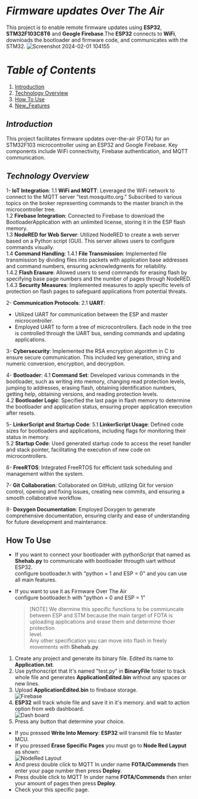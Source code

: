 # _Firmware updates Over The Air_
This project is to enable remote firmware updates using **ESP32**, **STM32F103C8T6** and **Geogle Firebase**.The **ESP32** connects to **WiFi**, downloads the bootloader and firmware code, and communicates with the STM32.
![Screenshot 2024-02-01 104155](https://github.com/ShehabAldeenMo/Fireware-Over-The-Air/assets/114957788/b0d02c6f-00ba-4343-941e-dbdb82eed83a)


# _Table of Contents_
1. [Introduction](#Introduction)
2. [Technology Overview](#Technology-Overview)
3. [How To Use](#How-To-Use)
4. [New_Features](#New-Features)

## _**Introduction**_
This project facilitates firmware updates over-the-air (FOTA) for an STM32F103 microcontroller using an ESP32 and Google Firebase. Key components include WiFi connectivity, Firebase authentication, and MQTT communication.<br /> 

## _Technology Overview_
1- **IoT Integration**:
1.1 **WiFi and MQTT**: Leveraged the WiFi network to connect to the MQTT server "test.mosquitto.org." Subscribed to various topics on the broker representing commands to the master branch in the microcontroller tree.<br /> 
1.2 **Firebase Integration**: Connected to Firebase to download the BootloaderApplication with an unlimited license, storing it in the ESP flash memory.<br /> 
1.3 **NodeRED for Web Server**: Utilized NodeRED to create a web server based on a Python script (GUI). This server allows users to configure commands visually.<br /> 
1.4 **Command Handling**:
1.4.1 **File Transmission**: Implemented file transmission by dividing files into packets with application base addresses and command numbers, ensuring acknowledgments for reliability.<br /> 
1.4.2 **Flash Erasure**: Allowed users to send commands for erasing flash by specifying base page numbers and the number of pages through NodeRED.<br /> 
1.4.3 **Security Measures**: Implemented measures to apply specific levels of protection on flash pages to safeguard applications from potential threats.<br /> 

2- **Communication Protocols**:
2.1 **UART**: 
- Utilized UART for communication between the ESP and master microcontroller.<br /> 
- Employed UART to form a tree of microcontrollers. Each node in the tree is controlled through the UART bus, sending commands and updating applications.<br /> 

3- **Cybersecurity**:
Implemented the RSA encryption algorithm in C to ensure secure communication. This included key generation, string and numeric conversion, encryption, and decryption.<br /> 

4- **Bootloader**:
4.1 **Command Set**: Developed various commands in the bootloader, such as writing into memory, changing read protection levels, jumping to addresses, erasing flash, obtaining identification numbers, getting help, obtaining versions, and reading protection levels.<br /> 
4.2 **Bootloader Logic**: Specified the last page in flash memory to determine the bootloader and application status, ensuring proper application execution after resets.<br /> 

5- **LinkerScript and Startup Code**:
5.1 **LinkerScript Usage**: Defined code sizes for bootloaders and applications, including flags for monitoring their status in memory.<br /> 
5.2 **Startup Code**: Used generated startup code to access the reset handler and stack pointer, facilitating the execution of new code on microcontrollers.<br /> 

6- **FreeRTOS**: Integrated FreeRTOS for efficient task scheduling and management within the system.<br /> 

7- **Git Collaboration**:
Collaborated on GitHub, utilizing Git for version control, opening and fixing issues, creating new commits, and ensuring a smooth collaborative workflow.<br /> 

8- **Doxygen Documentation**:
Employed Doxygen to generate comprehensive documentation, ensuring clarity and ease of understanding for future development and maintenance.<br /> 

## How To Use
+ If you want to connect your bootloader with pythonScript that named as **Shehab.py** to communicate with bootloader througth uart without ESP32.<br />
  configure bootloader.h with "python = 1 and ESP = 0" and you can use all main features.<br />

+ If you want to use it as Firmware Over The Air<br />
  configure bootloader.h with "python = 0 and ESP = 1"<br />
  > [NOTE]
  > We dtermine this specific functions to be commiuncate between ESP and STM because the main target of FOTA is uploading applications and erase them and determine thoer protection     
    level.<br />
  > Any other specification you can move into flash in freely movements with **Shehab.py**.<br />

1. Create any project and generate its binary file. Edited its name to **Application.txt**.<br />
2. Use pythonscript that It's named "test.py" in **BinaryFile** folder to track whole file and generates **ApplicationEdited.bin** without any spaces or new lines.<br />
3. Upload **ApplicationEdited.bin** to firebase storage.<br />
![Firebase](https://github.com/ShehabAldeenMo/Fireware-Over-The-Air/assets/114957788/71ba20b2-ecf9-4a2e-a61c-69737b538e13)
4. **ESP32** will track whole file and save it in it's memory. and wait to action option from web dashboard.<br />
![Dash board](https://github.com/ShehabAldeenMo/Fireware-Over-The-Air/assets/114957788/8e8f0287-d119-4696-b5f4-07b5df8d2bdf)
5. Press any button that determine your choice.<br />
  - If you pressed **Write Into Memory**: **ESP32** will transmit file to Master MCU.<br />
  - If you pressed **Erase Specific Pages** you must go to **Node Red Layput** as shown:<br />
![NodeRed Layout](https://github.com/ShehabAldeenMo/Fireware-Over-The-Air/assets/114957788/a5c9a45e-0a03-4c8c-92cb-1ae178b81508)
  - And press double click to MQTT In under name **FOTA/Commends** then enter your page number then press **Deploy**. <br />
  - Press double click to MQTT In under name **FOTA/Commends** then enter your amount of pages then press **Deploy**.<br />
  - Check your this specific page.<br />
    
